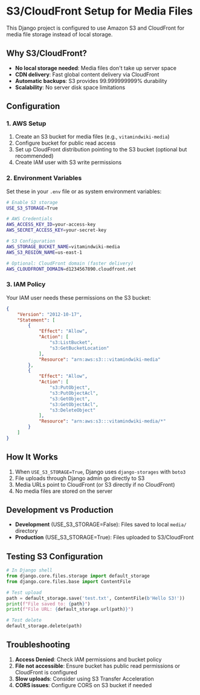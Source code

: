 # S3/CloudFront Setup for Media Files

This Django project is configured to use Amazon S3 and CloudFront for media file storage instead of local storage.

## Why S3/CloudFront?

- **No local storage needed**: Media files don't take up server space
- **CDN delivery**: Fast global content delivery via CloudFront
- **Automatic backups**: S3 provides 99.999999999% durability
- **Scalability**: No server disk space limitations

## Configuration

### 1. AWS Setup

1. Create an S3 bucket for media files (e.g., `vitamindwiki-media`)
2. Configure bucket for public read access
3. Set up CloudFront distribution pointing to the S3 bucket (optional but recommended)
4. Create IAM user with S3 write permissions

### 2. Environment Variables

Set these in your `.env` file or as system environment variables:

```bash
# Enable S3 storage
USE_S3_STORAGE=True

# AWS Credentials
AWS_ACCESS_KEY_ID=your-access-key
AWS_SECRET_ACCESS_KEY=your-secret-key

# S3 Configuration
AWS_STORAGE_BUCKET_NAME=vitamindwiki-media
AWS_S3_REGION_NAME=us-east-1

# Optional: CloudFront domain (faster delivery)
AWS_CLOUDFRONT_DOMAIN=d1234567890.cloudfront.net
```

### 3. IAM Policy

Your IAM user needs these permissions on the S3 bucket:

```json
{
    "Version": "2012-10-17",
    "Statement": [
        {
            "Effect": "Allow",
            "Action": [
                "s3:ListBucket",
                "s3:GetBucketLocation"
            ],
            "Resource": "arn:aws:s3:::vitamindwiki-media"
        },
        {
            "Effect": "Allow",
            "Action": [
                "s3:PutObject",
                "s3:PutObjectAcl",
                "s3:GetObject",
                "s3:GetObjectAcl",
                "s3:DeleteObject"
            ],
            "Resource": "arn:aws:s3:::vitamindwiki-media/*"
        }
    ]
}
```

## How It Works

1. When `USE_S3_STORAGE=True`, Django uses `django-storages` with `boto3`
2. File uploads through Django admin go directly to S3
3. Media URLs point to CloudFront (or S3 directly if no CloudFront)
4. No media files are stored on the server

## Development vs Production

- **Development** (USE_S3_STORAGE=False): Files saved to local `media/` directory
- **Production** (USE_S3_STORAGE=True): Files uploaded to S3/CloudFront

## Testing S3 Configuration

```python
# In Django shell
from django.core.files.storage import default_storage
from django.core.files.base import ContentFile

# Test upload
path = default_storage.save('test.txt', ContentFile(b'Hello S3!'))
print(f"File saved to: {path}")
print(f"File URL: {default_storage.url(path)}")

# Test delete
default_storage.delete(path)
```

## Troubleshooting

1. **Access Denied**: Check IAM permissions and bucket policy
2. **File not accessible**: Ensure bucket has public read permissions or CloudFront is configured
3. **Slow uploads**: Consider using S3 Transfer Acceleration
4. **CORS issues**: Configure CORS on S3 bucket if needed